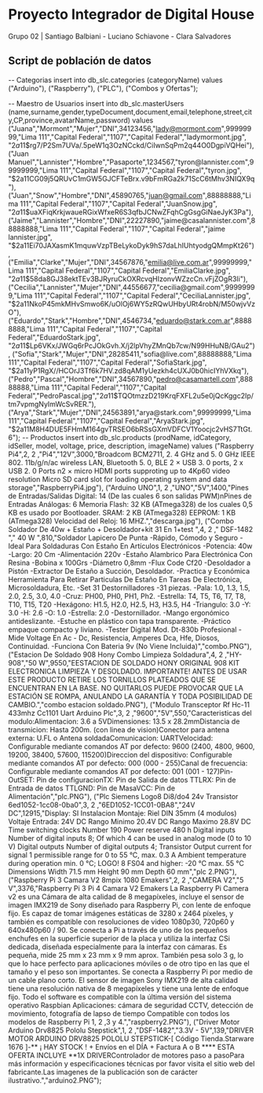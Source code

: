 ﻿# Proyecto Integrador de Digital House

Grupo 02 | Santiago Balbiani - Luciano Schiavone - Clara Salvadores




## Script de población de datos

-- Categorias 
insert into db_slc.categories (categoryName) values ("Arduino"), ("Raspberry"), ("PLC"), ("Combos y Ofertas");

-- Maestro de Usuarios
insert into db_slc.masterUsers (name,surname,gender,typeDocument,document,email,telephone,street,city,CP,province,avatarName,password) values ("Juana","Mormont","Mujer","DNI",34123456,"lady@mormont.com",99999999,"Lima 111","Capital Federal","1107","Capital Federal","ladymormont.jpg", "$2a$11$rg7/P2Sm7UVa/.5peW1q3OzNCckd/CiIwnSqPm2q44O0DgpiVQHei"), ("Juan Manuel","Lannister","Hombre","Pasaporte",1234567,"tyron@lannister.com",99999999,"Lima 111","Capital Federal","1107","Capital Federal","tyron.jpg", "$2a$11$CG09j5QRUvC1mGW5GJCFTeBrx.v9bFmRGa2k71ScC6tMhv3NIQX9q"), ("Juan","Snow","Hombre","DNI",45890765,"juan@gmail.com",88888888,"Lima 111","Capital Federal","1107","Capital Federal","JuanSnow.jpg", "$2a$11$uaXFiqKrkjwaueRGixWfxeR6S3qfbJCNwZFqhCgGsgGiNaeJyK3Pa"), ("Jaime","Lannister","Hombre","DNI",22227890,"jaime@casalannister.com",88888888,"Lima 111","Capital Federal","1107","Capital Federal","jaime lannister.jpg", "$2a$11$Ei70JAXasmK1mquwVzpTBeLykoDyk9hS7daLhIUhtyodgQMmpKt26"), ("Emilia","Clarke","Mujer","DNI",34567876,"emilia@live.com.ar",99999999,"Lima 111","Capital Federal","1107","Capital Federal","EmiliaClarke.jpg", "$2a$11$58da8GJ38ektTEv3BJRyruCkOXRcvqHIzonvWZzcCn.vFjZOgR3Ii"), ("Cecilia","Lannister","Mujer","DNI",44556677,"cecilia@gmail.com",99999999,"Lima 111","Capital Federal","1107","Capital Federal","CeciliaLannister.jpg", "$2a$11$NkoP45mkMHvSmwo6K/uOlOj6WY5zRQwUHbyURt4robN/M50wjvVzO"), ("Eduardo","Stark","Hombre","DNI",4546734,"eduardo@stark.com.ar",88888888,"Lima 111","Capital Federal","1107","Capital Federal","EduardoStark.jpg", "$2a$11$Lp6VKx/JWGq6rPcJOkGvh.X/j2lpVhyZMnQb7cw/N99HHuNB/GAu2"), ("Sofia","Stark","Mujer","DNI",28285411,"sofia@live.com",88888888,"Lima 111","Capital Federal","1107","Capital Federal","SofiaStark.jpg", "$2a$11$yP1RgX//HCOrJ3Tf6k7HV.zd8qAM1yUezkh4cUXJ0b0hicIYhVXkq"), ("Pedro","Pascal","Hombre","DNI",34567890,"pedro@casamartell.com",88888888,"Lima 111","Capital Federal","1107","Capital Federal","PedroPascal.jpg","$2a$11$TQOtmzzD219KrqFXFL2u5e0jQcKggc2Ip/tm7vpmgNyImWcSvRER."), ("Arya","Stark","Mujer","DNI",24563891,"arya@stark.com",99999999,"Lima 111","Capital Federal","1107","Capital Federal","AryaStark.jpg", "$2a$11$M8H4DUE5FHmM164gvTRSEO6bRSsGXmVDFCV1Yoocjc2vHS7TtGt.6");
-- Productos
insert into db_slc.products (prodName, idCategory, idSeller, model, voltage, price, description, imageName) values ("Raspberry Pi4",2, 2 ,"Pi4","12V",3000,"Broadcom BCM2711, 2. 4 GHz and 5. 0 GHz IEEE 802. 11b/g/n/ac wireless LAN, Bluetooth 5. 0, BLE 2 × USB 3. 0 ports, 2 x USB 2. 0 Ports n2 × micro HDMI ports supproting up to 4Kp60 video resolution Micro SD card slot for loading operating system and data storage","RaspberryPi4.jpg"), ("Arduino UNO",1, 2 ,"UNO","5V",1400,"Pines de Entradas/Salidas Digital: 14 (De las cuales 6 son salidas PWM)nPines de Entradas Análogas: 6 Memoria Flash: 32 KB (ATmega328) de los cuales 0,5 KB es usado por Bootloader. SRAM: 2 KB (ATmega328) EEPROM: 1 KB (ATmega328) Velocidad del Reloj: 16 MHZ.","descarga.jpg"), ("Combo Soldador De 40w + Estaño + Desoldador+kit 31 En 1+test ",4, 2 ," DSF-1482 "," 40 W ",810,"Soldador Lapicero De Punta -Rápido, Cómodo y Seguro -Ideal Para Soldaduras Con Estaño En Artículos Electrónicos -Potencia: 40w -Largo: 20 Cm -Alimentación 220v -Estaño Alambrico Para Electrónica Con Resina -Bobina x 100Grs -Diámetro 0,8mm -Flux Code Cf20 -Desoldador a Pistón -Extractor De Estaño a Succión, Desoldador. -Practica y Económica Herramienta Para Retirar Particulas De Estaño En Tareas De Electrónica, Microsoldadura, Etc. -Set 31 Destornilladores -31 piezas. -Pala: 1.0, 1.3, 1.5, 2.0, 2.5, 3.0, 4.0 -Cruz: PH00, PH0, PH1, Ph2. -Estrella: T4, T5, T6, T7, T8, T10, T15, T20 -Hexágono: H1.5, H2.0, H2.5, H3, H3.5, H4 -Triangulo: 3.0 -Y: 3.0 -H: 2.6 -O: 1.0 -Estrella: 2.0 -Destornillador. -Mango ergonómico antideslizante. -Estuche en plástico con tapa transparente. -Práctico empaque compacto y liviano. -Tester Digital Mod. Dt-830b Profesional -Mide Voltage En Ac - Dc, Resistencia, Amperes Dca, Hfe, Diosos, Continuidad. -Funciona Con Bateria 9v (No Viene Incluida)","combo.PNG"), ("Estacion De Soldado 908 Hony Combo Limpieza Soldadura",4, 2 ,"HY-908","50 W",9550,"EESTACION DE SOLDADO HONY ORIGINAL 908 KIT ELECTRONICA LIMPIEZA Y DESOLDADO. IMPORTANTE! ANTES DE USAR ESTE PRODUCTO RETIRE LOS TORNILLOS PLATEADOS QUE SE ENCUENTRAN EN LA BASE. NO QUITARLOS PUEDE PROVOCAR QUE LA ESTACIÓN SE ROMPA, ANULANDO LA GARANTÍA Y TODA POSIBILIDAD DE CAMBIO.","combo estacion soldado.PNG"), ("Modulo Transceptor Rf Hc-11 433mhz Cc1101 Uart Arduino Plc",3, 2 ,"9600","5V",550,"Caracteristicas del modulo:Alimentacion: 3.6 a 5VDimensiones: 13.5 x 28.2mmDistancia de transmicion: Hasta 200m. (con linea de vision)Conector para antena externa: U.FL o Antena soldadaComunicacion: UARTVelocidad: Configurable mediante comandos AT por defecto: 9600 (2400, 4800, 9600, 19200, 38400, 57600, 115200)Direccion del dispositivo: Configurable mediante comandos AT por defecto: 000 (000 - 255)Canal de frecuencia: Configurable mediante comandos AT por defecto: 001 (001 - 127)Pin-OutSET: Pin de configuracionTX: Pin de Salida de datos TTLRX: Pin de Entrada de datos TTLGND: Pin de MasaVCC: Pin de Alimentación","plc.PNG"), ("Plc Siemens Logo8 Di8/do4 24v Transistor 6ed1052-1cc08-0ba0",3, 2 ,"6ED1052-1CC01-0BA8","24V DC",12915,"Display: SI Instalacion Montaje: Riel DIN 35mm (4 modulos) Voltaje Entrada: 24V DC Rango Minimo 20.4V DC Rango Maximo 28.8V DC Time switching clocks Number 190 Power reserve 480 h Digital inputs Number of digital inputs 8; Of which 4 can be used in analog mode (0 to 10 V) Digital outputs Number of digital outputs 4; Transistor Output current for signal 1 permissible range for 0 to 55 °C, max. 0.3 A Ambient temperature during operation min. 0 °C; LOGO! 8 FS04 and higher: -20 °C max. 55 °C Dimensions Width 71.5 mm Height 90 mm Depth 60 mm","plc 2.PNG"), ("Raspberry Pi 3 Camara V2 8mpix 1080 Emakers",2, 2 ,"CAMERA V2","5 V",3376,"Raspberry Pi 3 Pi 4 Camara V2 Emakers La Raspberry Pi Camera v2 es una Cámara de alta calidad de 8 megapíxeles, incluye el sensor de imagen IMX219 de Sony diseñado para Raspberry Pi, con lente de enfoque fijo. Es capaz de tomar imágenes estáticas de 3280 x 2464 píxeles, y también es compatible con resoluciones de video 1080p30, 720p60 y 640x480p60 / 90. Se conecta a Pi a través de uno de los pequeños enchufes en la superficie superior de la placa y utiliza la interfaz CSi dedicada, diseñada especialmente para la interfaz con cámaras. Es pequeña, mide 25 mm x 23 mm x 9 mm aprox. También pesa solo 3 g, lo que lo hace perfecto para aplicaciones móviles o de otro tipo en las que el tamaño y el peso son importantes. Se conecta a Raspberry Pi por medio de un cable plano corto. El sensor de imagen Sony IMX219 de alta calidad tiene una resolución nativa de 8 megapíxeles y tiene una lente de enfoque fijo. Todo el software es compatible con la última versión del sistema operativo Raspbian Aplicaciones: cámara de seguridad CCTV, detección de movimiento, fotografía de lapso de tiempo Compatible con todos los modelos de Raspberry Pi 1, 2 ,3 y 4.","raspberry2.PNG"), ("Driver Motor Arduino Drv8825 Pololu Stepstick",1, 2 ,"DSF-1482","3.3V - 5V",139,"DRIVER MOTOR ARDUINO DRV8825 POLOLU STEPSTICK-[ Código Tienda.Starware 1676 ]-** ¡ HAY STOCK ! + Envíos en el DÍA + Factura A o B **** ESTA OFERTA INCLUYE **1X DRIVERControlador de motores paso a pasoPara más información y especificaciones técnicas por favor visita el sitio web del fabricante.Las imagenes de la publicación son de carácter ilustrativo.","arduino2.PNG");
